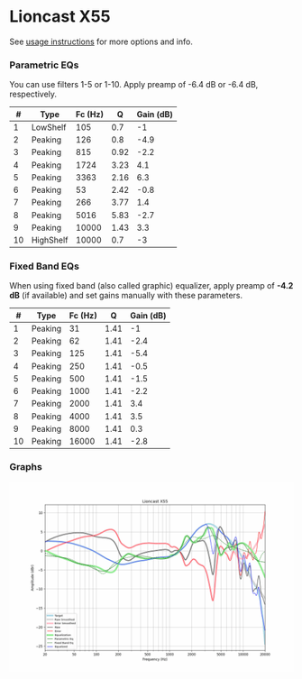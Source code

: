 # Lioncast X55
See [usage instructions](https://github.com/jaakkopasanen/AutoEq#usage) for more options and info.

### Parametric EQs
You can use filters 1-5 or 1-10. Apply preamp of -6.4 dB or -6.4 dB, respectively.

|   # | Type      |   Fc (Hz) |    Q |   Gain (dB) |
|-----|-----------|-----------|------|-------------|
|   1 | LowShelf  |       105 | 0.7  |        -1   |
|   2 | Peaking   |       126 | 0.8  |        -4.9 |
|   3 | Peaking   |       815 | 0.92 |        -2.2 |
|   4 | Peaking   |      1724 | 3.23 |         4.1 |
|   5 | Peaking   |      3363 | 2.16 |         6.3 |
|   6 | Peaking   |        53 | 2.42 |        -0.8 |
|   7 | Peaking   |       266 | 3.77 |         1.4 |
|   8 | Peaking   |      5016 | 5.83 |        -2.7 |
|   9 | Peaking   |     10000 | 1.43 |         3.3 |
|  10 | HighShelf |     10000 | 0.7  |        -3   |

### Fixed Band EQs
When using fixed band (also called graphic) equalizer, apply preamp of **-4.2 dB** (if available) and set gains manually with these parameters.

|   # | Type    |   Fc (Hz) |    Q |   Gain (dB) |
|-----|---------|-----------|------|-------------|
|   1 | Peaking |        31 | 1.41 |        -1   |
|   2 | Peaking |        62 | 1.41 |        -2.4 |
|   3 | Peaking |       125 | 1.41 |        -5.4 |
|   4 | Peaking |       250 | 1.41 |        -0.5 |
|   5 | Peaking |       500 | 1.41 |        -1.5 |
|   6 | Peaking |      1000 | 1.41 |        -2.2 |
|   7 | Peaking |      2000 | 1.41 |         3.4 |
|   8 | Peaking |      4000 | 1.41 |         3.5 |
|   9 | Peaking |      8000 | 1.41 |         0.3 |
|  10 | Peaking |     16000 | 1.41 |        -2.8 |

### Graphs
![](./Lioncast%20X55.png)
